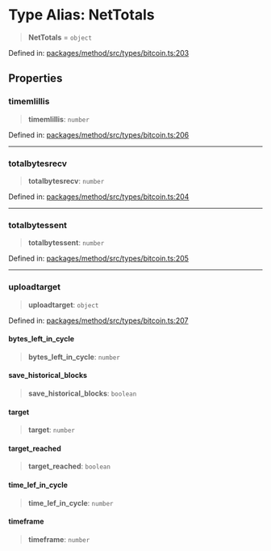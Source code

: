 # Type Alias: NetTotals

> **NetTotals** = `object`

Defined in: [packages/method/src/types/bitcoin.ts:203](https://github.com/dcdpr/did-btcr2-js/blob/4a717493e735221d072999f212891939f4de3f23/packages/method/src/types/bitcoin.ts#L203)

## Properties

### timemlillis

> **timemlillis**: `number`

Defined in: [packages/method/src/types/bitcoin.ts:206](https://github.com/dcdpr/did-btcr2-js/blob/4a717493e735221d072999f212891939f4de3f23/packages/method/src/types/bitcoin.ts#L206)

***

### totalbytesrecv

> **totalbytesrecv**: `number`

Defined in: [packages/method/src/types/bitcoin.ts:204](https://github.com/dcdpr/did-btcr2-js/blob/4a717493e735221d072999f212891939f4de3f23/packages/method/src/types/bitcoin.ts#L204)

***

### totalbytessent

> **totalbytessent**: `number`

Defined in: [packages/method/src/types/bitcoin.ts:205](https://github.com/dcdpr/did-btcr2-js/blob/4a717493e735221d072999f212891939f4de3f23/packages/method/src/types/bitcoin.ts#L205)

***

### uploadtarget

> **uploadtarget**: `object`

Defined in: [packages/method/src/types/bitcoin.ts:207](https://github.com/dcdpr/did-btcr2-js/blob/4a717493e735221d072999f212891939f4de3f23/packages/method/src/types/bitcoin.ts#L207)

#### bytes\_left\_in\_cycle

> **bytes\_left\_in\_cycle**: `number`

#### save\_historical\_blocks

> **save\_historical\_blocks**: `boolean`

#### target

> **target**: `number`

#### target\_reached

> **target\_reached**: `boolean`

#### time\_lef\_in\_cycle

> **time\_lef\_in\_cycle**: `number`

#### timeframe

> **timeframe**: `number`
